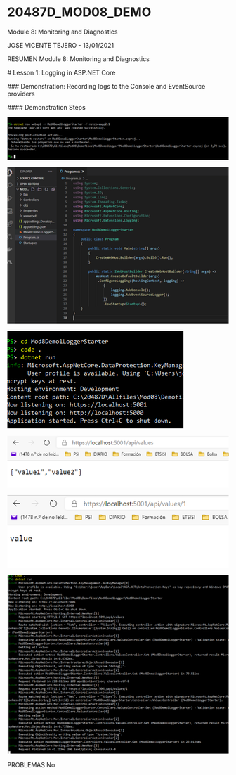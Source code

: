 # 20487D_MOD08_DEMO
Module 8: Monitoring and Diagnostics

JOSE VICENTE TEJERO - 13/01/2021

RESUMEN
Module 8: Monitoring and Diagnostics

\# Lesson 1: Logging in ASP.NET Core

 

\### Demonstration: Recording logs to the Console and EventSource providers

 

\#### Demonstration Steps

 

![img](clip_image002.png)

 

![img](clip_image004.png)

 

![img](clip_image005.png)

 

![img](clip_image007.png)

 

![img](clip_image008.png)

 

![img](clip_image010.png)

 



 

 

 

PROBLEMAS
No
